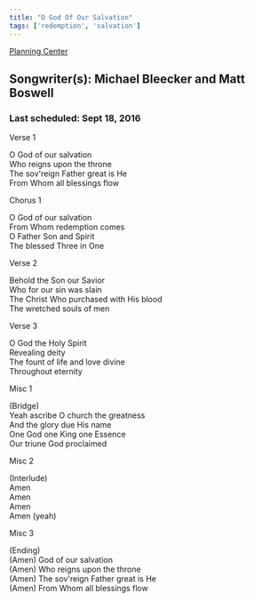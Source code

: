 ```yaml
---
title: "O God Of Our Salvation"
tags: ['redemption', 'salvation']
---
```


[Planning Center](https://services.planningcenteronline.com/songs/12318977)

## Songwriter(s): Michael Bleecker and Matt Boswell
### Last scheduled: Sept 18, 2016          

Verse 1  
  
O God of our salvation  
Who reigns upon the throne  
The sov'reign Father great is He  
From Whom all blessings flow  
  
Chorus 1  
  
O God of our salvation  
From Whom redemption comes  
O Father Son and Spirit  
The blessed Three in One  
  
Verse 2  
  
Behold the Son our Savior  
Who for our sin was slain  
The Christ Who purchased with His blood  
The wretched souls of men  
  
Verse 3  
  
O God the Holy Spirit  
Revealing deity  
The fount of life and love divine  
Throughout eternity  
  
Misc 1  
  
(Bridge)  
Yeah ascribe O church the greatness  
And the glory due His name  
One God one King one Essence  
Our triune God proclaimed  
  
Misc 2  
  
(Interlude)  
Amen  
Amen  
Amen  
Amen (yeah)  
  
Misc 3  
  
(Ending)  
(Amen) God of our salvation  
(Amen) Who reigns upon the throne  
(Amen) The sov'reign Father great is He  
(Amen) From Whom all blessings flow
